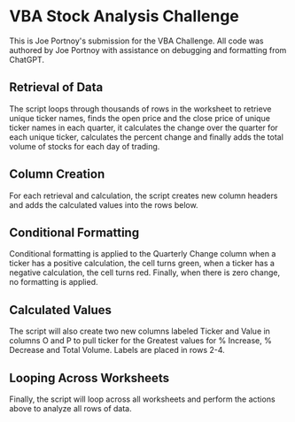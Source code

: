 # VBA Stock Analysis Challenge

This is Joe Portnoy's submission for the VBA Challenge. All code was authored by Joe Portnoy with assistance on debugging and formatting from ChatGPT.

## Retrieval of Data

The script loops through thousands of rows in the worksheet to retrieve unique ticker names, finds the open price and the close price of unique ticker names in each quarter, it calculates the change over the quarter for each unique ticker, calculates the percent change and finally adds the total volume of stocks for each day of trading.

## Column Creation

For each retrieval and calculation, the script creates new column headers and adds the calculated values into the rows below.

## Conditional Formatting
Conditional formatting is applied to the Quarterly Change column when a ticker has a positive calculation, the cell turns green, when a ticker has a negative calculation, the cell turns red. Finally, when there is zero change, no formatting is applied.

## Calculated Values
The script will also create two new columns labeled Ticker and Value in columns O and P to pull ticker for the Greatest values for % Increase, % Decrease and Total Volume. Labels are placed in rows 2-4.

## Looping Across Worksheets
Finally, the script will loop across all worksheets and perform the actions above to analyze all rows of data.